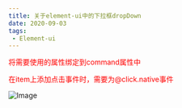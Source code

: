 ```yaml
---
title: 关于element-ui中的下拉框dropDown
date: 2020-09-03
tags:
 - Element-ui
---
```


<p style="color:red">将需要使用的属性绑定到command属性中</p>

<p style="color:red">在item上添加点击事件时，需要为@click.native事件</p>

![Image](/img/dropDown.png)